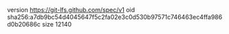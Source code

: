 version https://git-lfs.github.com/spec/v1
oid sha256:a7db9bc54d4045647f5c2fa02e3c0d530b97571c746463ec4ffa986d0b20686c
size 12140
